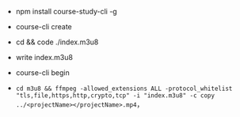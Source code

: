 + npm install course-study-cli -g
  
+ course-cli create <projectName>
+ cd <projectName> && code ./index.m3u8
+ write index.m3u8
+ course-cli begin

+ `cd m3u8 && ffmpeg -allowed_extensions ALL -protocol_whitelist "tls,file,https,http,crypto,tcp" -i "index.m3u8" -c copy ../<projectName></projectName>.mp4`，